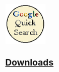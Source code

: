 [![GQS](https://raw.githubusercontent.com/IKedi/Photos/master/GQSLogo.png)](https://ikedi.github.io/GQSApp/)  
  
  
# [Downloads](https://github.com/IKedi/ikedi.github.io/edit/master/index.md)
